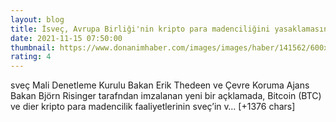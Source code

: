 ```yaml
--- 
layout: blog
title: İsveç, Avrupa Birliği'nin kripto para madenciliğini yasaklamasını istedi
date: 2021-11-15 07:50:00
thumbnail: https://www.donanimhaber.com/images/images/haber/141562/600x338isvec-ten-ab-ye-kripto-para-cagrisi-madenciligi-yasaklayin.jpg
rating: 4
---
```

sveç Mali Denetleme Kurulu Bakan Erik Thedeen ve Çevre Koruma Ajans Bakan Björn Risinger tarafndan imzalanan yeni bir açklamada, Bitcoin (BTC) ve dier kripto para madencilik faaliyetlerinin sveç’in v… [+1376 chars]